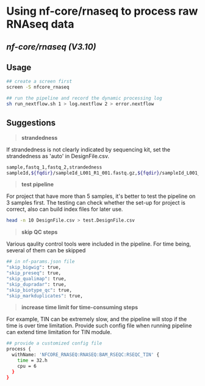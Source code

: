 # Using nf-core/rnaseq to process raw RNAseq data
## _nf-core/rnaseq (V3.10)_
## Usage

```sh
## create a screen first
screen -S nfcore_rnaseq

## run the pipeline and record the dynamic processing log
sh run_nextflow.sh 1 > log.nextflow 2 > error.nextflow
```

## Suggestions

> **strandedness**

If strandedness is not clearly indicated by sequencing kit, set the strandedness as 'auto' in DesignFile.csv.

```bash
sample,fastq_1,fastq_2,strandedness
sampleId,${fqdir}/sampleId_L001_R1_001.fastq.gz,${fqdir}/sampleId_L001_R2_001.fastq.gz,auto
```

> **test pipeline**

For project that have more than 5 samples, it's better to test the pipeline on 3 samples first. The testing can check whether the set-up for project is correct, also can build index files for later use.
```bash
head -n 10 DesignFile.csv > test.DesignFile.csv
```
> **skip QC steps**


Various qaulity control tools were included in the pipeline. For time being, several of them can be skipped
```sh
## in nf-params.json file
"skip_bigwig": true,
"skip_preseq": true,
"skip_qualimap": true,
"skip_dupradar": true,
"skip_biotype_qc": true,
"skip_markduplicates": true,
```
> **increase time limit for time-consuming steps**

For example, TIN can be extremely slow, and the pipeline will stop if the time is over time limitation. Provide such config file when running pipeline can extend time limitation for TIN module.
```sh
## provide a customized config file
process {
  withName: 'NFCORE_RNASEQ:RNASEQ:BAM_RSEQC:RSEQC_TIN' {
    time = 32.h
    cpu = 6
  }
}
```
